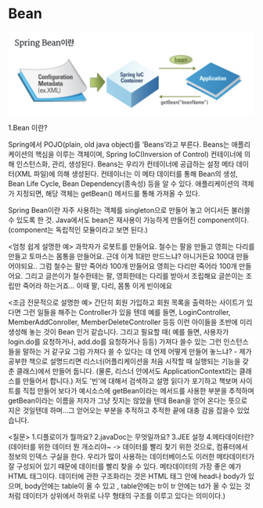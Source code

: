 # Bean
  
![main_img](./img/main_img.png)

 1.Bean 이란?

 Spring에서 POJO(plain, old java object)를 ‘Beans’라고 부른다.
Beans는 애플리케이션의 핵심을 이루는 객체이며, Spring IoC(Inversion of Control) 컨테이너에 의해 인스턴스화, 관리, 생성된다.
Beans는 우리가 컨테이너에 공급하는 설정 메타 데이터(XML 파일)에 의해 생성된다.
컨테이너는 이 메타 데이터를 통해 Bean의 생성, Bean Life Cycle, Bean Dependency(종속성) 등을 알 수 있다.
애플리케이션의 객체가 지정되면, 해당 객체는 getBean() 메서드를 통해 가져올 수 있다.
 
 Spring Bean이란
자주 사용하는 객체를 singleton으로 만들어 놓고 어디서든 불러쓸 수 있도록 한 것.
Java에서도 bean은 재사용이 가능하게 만들어진 component이다.
(component는 독립적인 모듈이라고 보면 된다.)


 <엄청 쉽게 설명한 예>
 과학자가 로봇트를 만들어요. 
철수는 팔을 만들고 
영희는 다리를 만들고
토마스는 몸통을 만들어요. 
근데 이게 1대만 만드느냐? 아니거든요 100대 만들어야되요..
그럼 철수는 팔만 죽어라 100개 만들어요 
영희는 다리만 죽어라 100개 만들어요. 
그리고 글쓴이가 철수한테는 팔, 영희한테는 다리를 받아서 조립해요 
글쓴이는 조립만 죽어라 하는거죠... 
이때 팔, 다리, 몸통 이게 빈이에요

<조금 전문적으로 설명한 예>
간단히 회원 가입하고 회원 목록을 출력하는 사이트가 있다면
그런 일들을 해주는 Controller가 있을 텐데
예를 들면, LoginController, MemberAddConroller, MemberDeleteController 등등
이런 아이들을 초반에 미리 생성해 놓는 것이 Bean 인거 같습니다.
그리고 필요할 때( 예를 들면, 사용자가 login.do를 요청하거나, add.do를 요청하거나 등등)
가져다 쓸수 있는 그런 인스턴스들을 말하는 거 같구요
그럼 가져다 쓸 수 있다는 데 언제 어떻게 만들어 놓느냐? - 제가 공부한 책으로 설명드리면
리스너(어플리케이션을 처음 시작할 때 실행되는 기능을 갖춘 클래스)에서 만들어 둡니다.
(물론, 리스너 안에서도 ApplicationContext라는 클래스를 만들어서 합니다.)
저도 '빈'에 대해서 검색하고 설명 읽다가 포기하고 책보며 사이트를 직접 만들어 보다가
예시소스에 getBean이라는 메서드를 사용한 부분을 추적하며 getBean이라는 이름을 저자가
그냥 짓지는 않았을 텐데 Bean을 얻어 온다는 뜻으로 지은 것일텐데 하며...그 얻어오는 부분을 추적하고
추적한 끝에 대충 감을 잡을수 있었습니다.

<질문>
1.디플로이가 뭘까요?
2.javaDoc는 무엇일까요?
3.JEE 설정
4.메타데이터란? (데이터를 위한 데이터 뭔 개소리야~ -> 데이터를 빨리 찾기 위한 것으로, 컴퓨터에서 정보의 인덱스 구실을 한다. 우리가 많이 사용하는 데이터베이스도 이러한 메타데이터가 잘 구성되어 있기 때문에 데이터를 빨리 찾을 수 있다. 메타데이터의 가장 좋은 예가 HTML 태그이다. 데이터에 관한 구조화라는 것은 HTML 태그 안에 head나 body가 있으며, body안에는 table이 올 수 있고 , table안에는 tr이 tr 안에는 td가 올 수 있는 것처럼 데이터가 상위에서 하위로 나무 형태의 구조를 이루고 있다는 의미이다.)

<!--![main_img](./img/main_img.png) -->